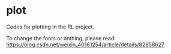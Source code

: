 # plot
Codes for plotting in the RL project. 

To change the fonts or anthing, please read:
https://blog.csdn.net/weixin_40161254/article/details/82858627
